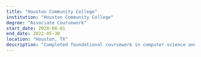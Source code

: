 ```yaml
---
title: "Houston Community College"
institution: "Houston Community College"
degree: "Associate Coursework"
start_date: 2020-08-01
end_date: 2022-05-30
location: "Houston, TX"
description: "Completed foundational coursework in computer science and mathematics. Prepared for transfer to a four-year university."
---
```

